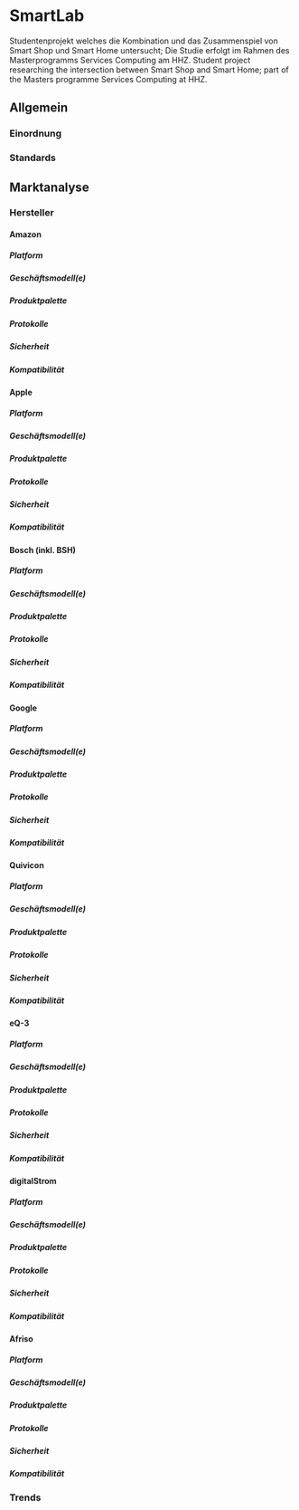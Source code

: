 # SmartLab

Studentenprojekt welches die Kombination und das Zusammenspiel von Smart Shop und Smart Home untersucht; Die Studie erfolgt im Rahmen des Masterprogramms Services Computing am HHZ.
Student project researching the intersection between Smart Shop and Smart Home; part of the Masters programme Services Computing at HHZ. 

## Allgemein
### Einordnung
### Standards

## Marktanalyse
### Hersteller

#### Amazon
##### Platform
##### Geschäftsmodell(e)
##### Produktpalette
##### Protokolle
##### Sicherheit
##### Kompatibilität

#### Apple
##### Platform
##### Geschäftsmodell(e)
##### Produktpalette
##### Protokolle
##### Sicherheit
##### Kompatibilität

#### Bosch (inkl. BSH)
##### Platform
##### Geschäftsmodell(e)
##### Produktpalette
##### Protokolle
##### Sicherheit
##### Kompatibilität

#### Google
##### Platform
##### Geschäftsmodell(e)
##### Produktpalette
##### Protokolle
##### Sicherheit
##### Kompatibilität

#### Quivicon
##### Platform
##### Geschäftsmodell(e)
##### Produktpalette
##### Protokolle
##### Sicherheit
##### Kompatibilität

#### eQ-3
##### Platform
##### Geschäftsmodell(e)
##### Produktpalette
##### Protokolle
##### Sicherheit
##### Kompatibilität

#### digitalStrom
##### Platform
##### Geschäftsmodell(e)
##### Produktpalette
##### Protokolle
##### Sicherheit
##### Kompatibilität

#### Afriso
##### Platform
##### Geschäftsmodell(e)
##### Produktpalette
##### Protokolle
##### Sicherheit
##### Kompatibilität

### Trends
